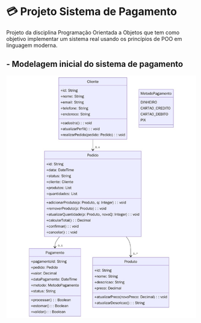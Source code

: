 # 💳 Projeto Sistema de Pagamento
Projeto da disciplina Programação Orientada a Objetos que tem como objetivo implementar um sistema real usando os princípios de POO em linguagem moderna.

## - Modelagem inicial do sistema de pagamento

![Modelagem UML](d2e3a82c-d7cb-4bc9-a917-e5596dc97019.jpeg)


